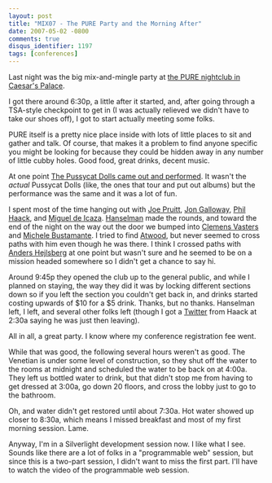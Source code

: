 ```yaml
---
layout: post
title: "MIX07 - The PURE Party and the Morning After"
date: 2007-05-02 -0800
comments: true
disqus_identifier: 1197
tags: [conferences]
---
```

Last night was the big mix-and-mingle party at [the PURE nightclub in
Caesar's Palace](http://www.purethenightclub.com/).

 I got there around 6:30p, a little after it started, and, after going
through a TSA-style checkpoint to get in (I was actually relieved we
didn't have to take our shoes off), I got to start actually meeting some
folks.

 PURE itself is a pretty nice place inside with lots of little places to
sit and gather and talk. Of course, that makes it a problem to find
anyone specific you might be looking for because they could be hidden
away in any number of little cubby holes. Good food, great drinks,
decent music.

 At one point [The Pussycat Dolls came out and
performed](http://www.pcdlounge.com/). It wasn't the *actual* Pussycat
Dolls (like, the ones that tour and put out albums) but the performance
was the same and it was a lot of fun.

 I spent most of the time hanging out with [Joe
Pruitt](http://devcentral.f5.com/weblogs/joe/), [Jon
Galloway](http://weblogs.asp.net/jgalloway/), [Phil
Haack](http://haacked.com/), and [Miguel de
Icaza](http://tirania.org/blog/).
[Hanselman](http://www.computerzen.com) made the rounds, and toward the
end of the night on the way out the door we bumped into [Clemens
Vasters](http://staff.newtelligence.net/clemensv/) and [Michele
Bustamante](http://www.dasblonde.net/). I tried to find
[Atwood](http://www.codinghorror.com), but never seemed to cross paths
with him even though he was there. I think I crossed paths with [Anders
Hejlsberg](http://channel9.msdn.com/ShowPost.aspx?PostID=10276) at one
point but wasn't sure and he seemed to be on a mission headed somewhere
so I didn't get a chance to say hi.

 Around 9:45p they opened the club up to the general public, and while I
planned on staying, the way they did it was by locking different
sections down so if you left the section you couldn't get back in, and
drinks started costing upwards of \$10 for a \$5 drink. Thanks, but no
thanks. Hanselman left, I left, and several other folks left (though I
got a [Twitter](http://www.twitter.com) from Haack at 2:30a saying he
was just then leaving).

 All in all, a great party. I know where my conference registration fee
went.

 While that was good, the following several hours weren't as good. The
Venetian is under some level of construction, so they shut off the water
to the rooms at midnight and scheduled the water to be back on at 4:00a.
They left us bottled water to drink, but that didn't stop me from having
to get dressed at 3:00a, go down 20 floors, and cross the lobby just to
go to the bathroom.

 Oh, and water didn't get restored until about 7:30a. Hot water showed
up closer to 8:30a, which means I missed breakfast and most of my first
morning session. Lame.

 Anyway, I'm in a Silverlight development session now. I like what I
see. Sounds like there are a lot of folks in a "programmable web"
session, but since this is a two-part session, I didn't want to miss the
first part. I'll have to watch the video of the programmable web
session.
